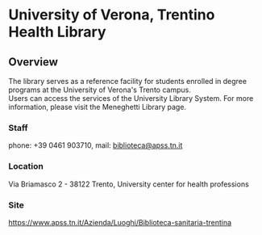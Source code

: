 # University of Verona, Trentino Health Library

## Overview
The library serves as a reference facility for students enrolled in degree programs at the University of Verona's Trento campus.  
Users can access the services of the University Library System. For more information, please visit the Meneghetti Library page.  

### Staff
phone: +39 0461 903710, mail: biblioteca@apss.tn.it

### Location
Via Briamasco 2 - 38122 Trento, University center for health professions

### Site
https://www.apss.tn.it/Azienda/Luoghi/Biblioteca-sanitaria-trentina